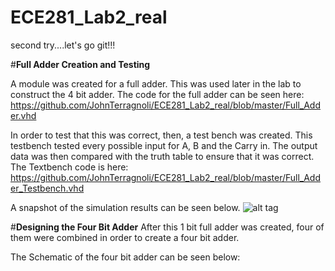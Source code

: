 ECE281_Lab2_real
================

second try....let's go git!!!



#**Full Adder Creation and Testing**

A module was created for a full adder.  This was used later in the lab to construct the 4 bit adder.  The code for the full adder can be seen here:  https://github.com/JohnTerragnoli/ECE281_Lab2_real/blob/master/Full_Adder.vhd 

In order to test that this was correct, then, a test bench was created.  This testbench tested every possible input for A, B and the Carry in.  The output data was then compared with the truth table to ensure that it was correct.  The Textbench code is here: https://github.com/JohnTerragnoli/ECE281_Lab2_real/blob/master/Full_Adder_Testbench.vhd  

A snapshot of the simulation results can be seen below. 
![alt tag](https://raw.github.com/JohnTerragnoli/ECE281_Lab2_real/master/Full_Adder_Testbench_Simulation.PNG "Full Adder Simulation Results")



#**Designing the Four Bit Adder**
After this 1 bit full adder was created, four of them were combined in order to create a four bit adder.  

The Schematic of the four bit adder can be seen below: 

